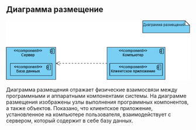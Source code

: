 ## Диаграмма размещение

![Диаграмма](Diagrams/deployment.png)

Диаграмма размещения отражает физические взаимосвязи между программными и аппаратными компонентами системы. 
На диаграмме размещения изображены узлы выполнения программных компонентов, а также объектов. 
Показано, что клиентское приложение, установленное на компьютере пользователя, взаимодействует с сервером, который содержит в себе базу данных.

